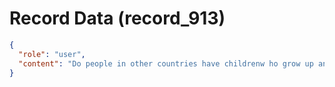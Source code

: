# Record Data (record_913)

```json
{
  "role": "user",
  "content": "Do people in other countries have childrenw ho grow up and live in the same city? not even try to move some wehre else? not even try to do ebetter? "
}
```
